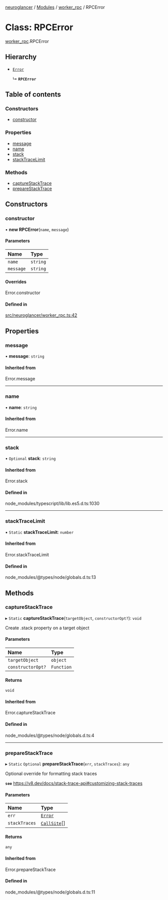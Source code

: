 [neuroglancer](../README.md) / [Modules](../modules.md) / [worker\_rpc](../modules/worker_rpc.md) / RPCError

# Class: RPCError

[worker_rpc](../modules/worker_rpc.md).RPCError

## Hierarchy

- [`Error`](../modules/axes_lines._internal_.md#error)

  ↳ **`RPCError`**

## Table of contents

### Constructors

- [constructor](worker_rpc.RPCError.md#constructor)

### Properties

- [message](worker_rpc.RPCError.md#message)
- [name](worker_rpc.RPCError.md#name)
- [stack](worker_rpc.RPCError.md#stack)
- [stackTraceLimit](worker_rpc.RPCError.md#stacktracelimit)

### Methods

- [captureStackTrace](worker_rpc.RPCError.md#capturestacktrace)
- [prepareStackTrace](worker_rpc.RPCError.md#preparestacktrace)

## Constructors

### constructor

• **new RPCError**(`name`, `message`)

#### Parameters

| Name | Type |
| :------ | :------ |
| `name` | `string` |
| `message` | `string` |

#### Overrides

Error.constructor

#### Defined in

[src/neuroglancer/worker_rpc.ts:42](https://github.com/ActiveBrainAtlas2/neuroglancer/blob/540617bc/src/neuroglancer/worker_rpc.ts#L42)

## Properties

### message

• **message**: `string`

#### Inherited from

Error.message

___

### name

• **name**: `string`

#### Inherited from

Error.name

___

### stack

• `Optional` **stack**: `string`

#### Inherited from

Error.stack

#### Defined in

node_modules/typescript/lib/lib.es5.d.ts:1030

___

### stackTraceLimit

▪ `Static` **stackTraceLimit**: `number`

#### Inherited from

Error.stackTraceLimit

#### Defined in

node_modules/@types/node/globals.d.ts:13

## Methods

### captureStackTrace

▸ `Static` **captureStackTrace**(`targetObject`, `constructorOpt?`): `void`

Create .stack property on a target object

#### Parameters

| Name | Type |
| :------ | :------ |
| `targetObject` | `object` |
| `constructorOpt?` | `Function` |

#### Returns

`void`

#### Inherited from

Error.captureStackTrace

#### Defined in

node_modules/@types/node/globals.d.ts:4

___

### prepareStackTrace

▸ `Static` `Optional` **prepareStackTrace**(`err`, `stackTraces`): `any`

Optional override for formatting stack traces

**`see`** https://v8.dev/docs/stack-trace-api#customizing-stack-traces

#### Parameters

| Name | Type |
| :------ | :------ |
| `err` | [`Error`](../modules/axes_lines._internal_.md#error) |
| `stackTraces` | [`CallSite`](../interfaces/image_user_layer._internal_.CallSite.md)[] |

#### Returns

`any`

#### Inherited from

Error.prepareStackTrace

#### Defined in

node_modules/@types/node/globals.d.ts:11
